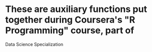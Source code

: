# These are auxiliary functions put together during Coursera's "R Programming" course, part of 
 Data Science Specialization 
